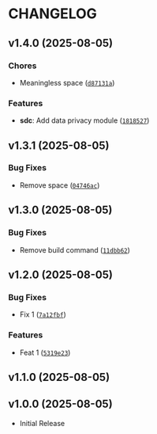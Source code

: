 # CHANGELOG

<!-- version list -->

## v1.4.0 (2025-08-05)

### Chores

- Meaningless space
  ([`d87131a`](https://github.com/JamesAFarrell/my-python-package-2/commit/d87131ab0a930bd4bd95eedb9ced2229c6344b5c))

### Features

- **sdc**: Add data privacy module
  ([`1818527`](https://github.com/JamesAFarrell/my-python-package-2/commit/18185270ddd13201faca831f26985af41baeeb9a))


## v1.3.1 (2025-08-05)

### Bug Fixes

- Remove space
  ([`04746ac`](https://github.com/JamesAFarrell/my-python-package-2/commit/04746acb25a224d748223673a0fb9723ff02045a))


## v1.3.0 (2025-08-05)

### Bug Fixes

- Remove build command
  ([`11dbb62`](https://github.com/JamesAFarrell/my-python-package-2/commit/11dbb627af6cafd4b8c824963bf218e6a3f57a60))


## v1.2.0 (2025-08-05)

### Bug Fixes

- Fix 1
  ([`7a12fbf`](https://github.com/JamesAFarrell/my-python-package-2/commit/7a12fbf15d92ebef73ef754bc1df7f9e0e133c52))

### Features

- Feat 1
  ([`5319e23`](https://github.com/JamesAFarrell/my-python-package-2/commit/5319e2387b00df4517f05e9135beb8182c3bd306))


## v1.1.0 (2025-08-05)


## v1.0.0 (2025-08-05)

- Initial Release
